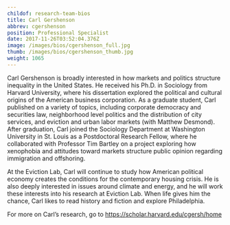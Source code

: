 ```yaml
---
childof: research-team-bios
title: Carl Gershenson
abbrev: cgershenson
position: Professional Specialist
date: 2017-11-26T03:52:04.376Z
image: /images/bios/cgershenson_full.jpg
thumb: /images/bios/cgershenson_thumb.jpg
weight: 1065
---
```

Carl Gershenson is broadly interested in how markets and politics structure inequality in the United States. He received his Ph.D. in Sociology from Harvard University, where his dissertation explored the political and cultural origins of the American business corporation. As a graduate student, Carl published on a variety of topics, including corporate democracy and securities law, neighborhood level politics and the distribution of city services, and eviction and urban labor markets (with Matthew Desmond). After graduation, Carl joined the Sociology Department at Washington University in St. Louis as a Postdoctoral Research Fellow, where he collaborated with Professor Tim Bartley on a project exploring how xenophobia and attitudes toward markets structure public opinion regarding immigration and offshoring.


At the Eviction Lab, Carl will continue to study how American political economy creates the conditions for the contemporary housing crisis. He is also deeply interested in issues around climate and energy, and he will work these interests into his research at Eviction Lab. When life gives him the chance, Carl likes to read history and fiction and explore Philadelphia.


For more on Carl’s research, go to <a href="https://scholar.harvard.edu/cgersh/home" target="_blank">https://scholar.harvard.edu/cgersh/home</a>
